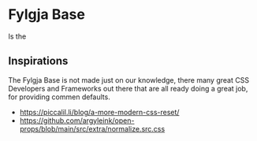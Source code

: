 # Fylgja Base

Is the

## Inspirations

The Fylgja Base is not made just on our knowledge,
there many great CSS Developers and Frameworks out there that are all ready doing a great job,
for providing commen defaults.

- https://piccalil.li/blog/a-more-modern-css-reset/
- https://github.com/argyleink/open-props/blob/main/src/extra/normalize.src.css
